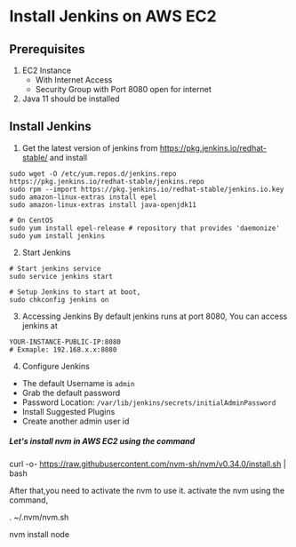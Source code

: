 # Install Jenkins on AWS EC2

## Prerequisites
1. EC2 Instance
    * With Internet Access
    * Security Group with Port 8080 open for internet
2. Java 11 should be installed

## Install Jenkins

1. Get the latest version of jenkins from https://pkg.jenkins.io/redhat-stable/ and install
```
sudo wget -O /etc/yum.repos.d/jenkins.repo https://pkg.jenkins.io/redhat-stable/jenkins.repo
sudo rpm --import https://pkg.jenkins.io/redhat-stable/jenkins.io.key
sudo amazon-linux-extras install epel 
sudo amazon-linux-extras install java-openjdk11 

# On CentOS 
sudo yum install epel-release # repository that provides 'daemonize'
sudo yum install jenkins
```
2. Start Jenkins
```
# Start jenkins service
sudo service jenkins start

# Setup Jenkins to start at boot,
sudo chkconfig jenkins on
```
3. Accessing Jenkins
By default jenkins runs at port 8080, You can access jenkins at
```
YOUR-INSTANCE-PUBLIC-IP:8080
# Exmaple: 192.168.x.x:8080
```
4. Configure Jenkins
* The default Username is `admin`
* Grab the default password
* Password Location: `/var/lib/jenkins/secrets/initialAdminPassword`
* Install Suggested Plugins
* Create another admin user id


##### Let's install nvm in AWS EC2 using the command

curl -o- https://raw.githubusercontent.com/nvm-sh/nvm/v0.34.0/install.sh | bash

After that,you need to activate the nvm to use it. activate the nvm using the command,

. ~/.nvm/nvm.sh

nvm install node
